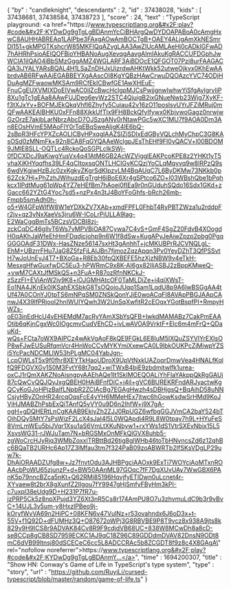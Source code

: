 {
  "by" : "candleknight",
  "descendants" : 2,
  "id" : 37438028,
  "kids" : [ 37438681, 37438584, 37438723 ],
  "score" : 24,
  "text" : "TypeScript playground: <a href=\"https:&#x2F;&#x2F;www.typescriptlang.org&#x2F;play?#code&#x2F;KYDwDg9gTgLgBDAnmYcCiBHArgQwDYDOAPABoA0cAmgHxwC8AUHHABREAq1LAlPbe3FAxgAOwAmBOCTgB+OAEY4ALjgAmXkNESmrDl151+gkMPGTKshcrW85MKFlQqAZvgLAA3AwZIUcAMLAeHj0cADkIGFwAD7hAHRhPsioAEIQOFBioYHBANoAugXevqgAavgAlmIAkuKgRACCUFDGphJwWCIA1iIQAO4iBbSMzGggAMZ4WGLARF3AiBDOcE1QFGOT07Pzi8urFAAGACQA3iJYALYARsBQAL4H1LSaZnDHJxUizrdwAHKtWkk52utweOjkvx0KhEwAAbrdvAB6RFwAAiEGABBEYXgAAscOI8KgYQBzHAwCrwuDQOAzcYVC74ODjHDuAgMZFwaowMKSAm9RCfEkICBwfGE1AwXHEuE-FnuCgEUXVMIXDoEIVwAC0ilZcBwcHcIgpMJCsPwjjgnwIwhwYiSfgAylgrvIiP8Xu1gTc1gEAa8AAwFUJDeg6eyWz2STC4QjuigB2ixGNueNwb23Wjg7XyKF-f3tXJxYv+BOFMJEkQkqVhfI6Zhyfy5Cuiau42v16zO11poslsvUYrJFZiMRuj0mQFwAAKEAIBHKU0xFFn88XjkkUfTlx9FH8BckQfyIfywx0KbjvwoGagz0nrwjwGzOrzE7akibLarNbrzAbcD7OJSzgANy0rNtawPGc5wXC1MU7f9AOA0Dm3An8EOsHVmE5MAoFlY0rTqEBqSweAljgK4IE6bQ-2sBpR3HFcYPXZcAOLICByHPxqgIAAZSlZjSDIxEdGByVQLchMyChpC3G8KAsOSd0zMNmFk+92n8CA8FqGYQAAeWcIgpJEsThEHf9FI0yQACV+l00BDOM9JMlE8SLL-OQTLc4RckoQoSGPLcIkSWj-0fDCXDcJ9aKiwgYusVx4q41AtM6GB2AcWZVigglEAKPcoKPE8z2YHKt1yT5vhaXiKHYqqfhs39LF4qCItoxsqONTLHCIGyKCQzjYoCLqMqyvq9w8lRPzQ9s6wdVKgjwHzBJc0zxKgkyZKgrSdKIpzvLM4BqAUqC7L6ByDKMw73NKkb0p62Zck7Hj+PhZzhJWihuzdEgTrgH6iBoE6Xr4gSPtco6ZO+l03WBshQbe1bPqhkcx1IPdtMug61pWp4YZ7eHEfBm7hAoej0fIEa9r0nGUduhSQdo16Sdx1GKd+zGacc662YZtG4Yoc7sd5+nzPx4n3tJ4BoYFoGhfs-bRch26mb-Fmpb5smAdh0h-o5+W4GFpWIfW8W1eYDXkZV7XAb+xmdFPFL0FhbT4RyPBTZWza1u2rddpFr2jv+qz3yNxXaeVs3jru6W-ICoLrPiULLA9lag-E2WaCggBmTs5BCzsVDCBI8zj-zckCqDC46gIlvT6Ws7vMPVBiOA87Cywa7C4vS+GmF4SgZ20FdvB4XOogdH0qAKhJaWfeEhHmFDqdjcjohp9n6W1f8dSw+KugAPyJeAiwZpzp2pbg0PgqGGGOAdF31DWx-HasZNze56147sxHt3gAnhhT+jcMKUBPrRJCVNQLgL-EhM+UBzrrFHu7JaG8Z5fzFjLAIJBn7fjmozZqzApqn3Pv0YeyDZhT3QfPSSvtH7wJoUnEyJ4T7+BXoGa+R8Eb30fpQXBEFE5hzXjzNBW9v4eTkH-MesxgHfwGuxfwDC5Eu3-hPWRmC9x8K-AI6gx82IljASBJ2zBppKMweQ-+vwM7CAXtJfMSkQS+n3FuA+R87ozRfnNKCkJ-zSzzFI+EViAnW2jv9K8+iOJGMHAtcOF0TaMLDiZe+i4qiXWsT-Eo1NA4JKnEk0IKSahEXSbkG8TsOQojoJUqp1Sam1LqdU8p9A6lwBSGgAA4tUf47A0COnYJ0tpTS6mNPqSM0ZNSkQonYJiE0woACqFI8AVApPBGJAApCAnwJ4X39lfPRjooI2hnlWUIYQwh3W2UnSqXwfitR2cEOqxYGotBspfPI+RmpyHWZs-oE03inEdHcU4vEHjEMdM7acRyYAmXSbYsQFB+IwkdMAMABz7CakPmEAAOtib6qKjnCgxWc0IOgcmvCudVEhCD+ivLwAVOA9VrktF+EIc6m4mFrQ+QDauKd-wQs+FCta7oWX9AIPCz4wAkVgAoF8kQE9FGkL6E8IuM5IXQuZSYVlYrEXIsOP8wFJwEUSuRfqmVcr4HnWoCCvMYKYmiXxewCA0L9lbkOUKPcZjMiwpYZSi5YcPacNDCMLlW53hPLgMC04YabJgn-LcpOWLsT5x9f0fhr8XEYTkHaoUDroX9UpVtNxkUAZoqrDmwVea4HNALfKqlfQ9FDGVXGv1S0M3FvtY68t7qq2+wiTWxB4bjE9zbdmjtwlfk1urea-oxCJ1rQmXAKZNoAisngpyAAEhAQe1It1SklMOEQOALiYhFIaYAkppQkRgGAUi87cQwCvQQJQyJxgQBEH0HAiBFnfDiC+i4iI+gVC6BUREKRFndARJyactwKgQCyKoGJoHPjzBaIfLNpbR2ZCIAcBg7EGAgHwzh4sDBHjgsQ+BqAihD58uNNCsjyHByZOnHR24rcqOqsFcE4yYH6MMeHEx7jtwc6hGowKsdwSrHMd9KoJVjHJMABZhPsbExQiTAnfQ5yVY0u9D6n2IhfW+j9X7gA-ogH+gDQHERtLnCgKAAB9EkiyZh2ZJJ0RpUGZ6wfbgGGJVmCA2baY524bTOihDQySMtY7sPsWizF2LcX4sJaI4l5L0WQApdi4R9L8W0tpay7h9L+HYuFeS8VmLmWEu5biJVqr1Xsu1aS6VmLtXKuNbyw1+rxYWs1dS1VtrSXEvNbix15L5XsvsWG31-rJWJuTam7N+bRGSMxOnMFkQlGVX8uhb5-zgWoCrcHJyRjq3WMbZoxxlTRBttBd26tig8glWHb46toTbHNvncsZd6z12qhBc6BQaTB2URHc6Ap17Z3lMfau3tm7f324PaB09zoABWRTb2IfSKsVDgLP29uw7k-DhAiORAADZUfg8w+Jz7fnvtOdu3AJHBPgciAAOxk9ExTi7WOYciAoMTxnROAAcbPoWU65zjunzP+d+BW50AAnML97GOqc7fF7DgXUvUAy7WwGBX6PAnK5p79nncBZca5nKt+Q62RMi85196HqvjfyETIDwn0uLcnet4r-XYvaew8t2brX8gXunfZ2IIgou7fY9947gHjSmfyFByHm3kPI-c7uxpl38eUdg9D+H231P7fR7u-jzPRP5Ck5z8npXPujd3YZ6Xt3nR5Cs8r174AmPU8O7u3zhvmuLdC9b3r9vBvC+14UJL3v5um-y8HxzlPBeo9j-kOryfWvVA69n2HiPC+08KFN6v47VulNz+r53ovahndx6J6oD3x+t-55V+f1Q92D+dFUMHz3Q+O87672oWPj3G8RBVBE9P8T9vcz8x938A9jts8k829v9H9ICS8r9ADVAK84Cv8R9F9cdjdVB68UC+838W8MCwDh8a8cD-se8CCp8gCB8SD7959ECKC1AJ9qC18Z96C89GDDdmDVAV82DnsN9ODt8mC6dVB99ltnsj80dSCECeC6cc5L8ADCCRAc5b8ZCGDT8f9z8c4X8GAgA\" rel=\"nofollow noreferrer\">https:&#x2F;&#x2F;www.typescriptlang.org&#x2F;play?#code&#x2F;KYDwDg9gTgLgBDAnmY...</a>",
  "time" : 1694200307,
  "title" : "Show HN: Conway's Game of Life in TypeScript's type system",
  "type" : "story",
  "url" : "https://github.com/RuyiLi/cursed-typescript/blob/master/random/game-of-life.ts"
}
